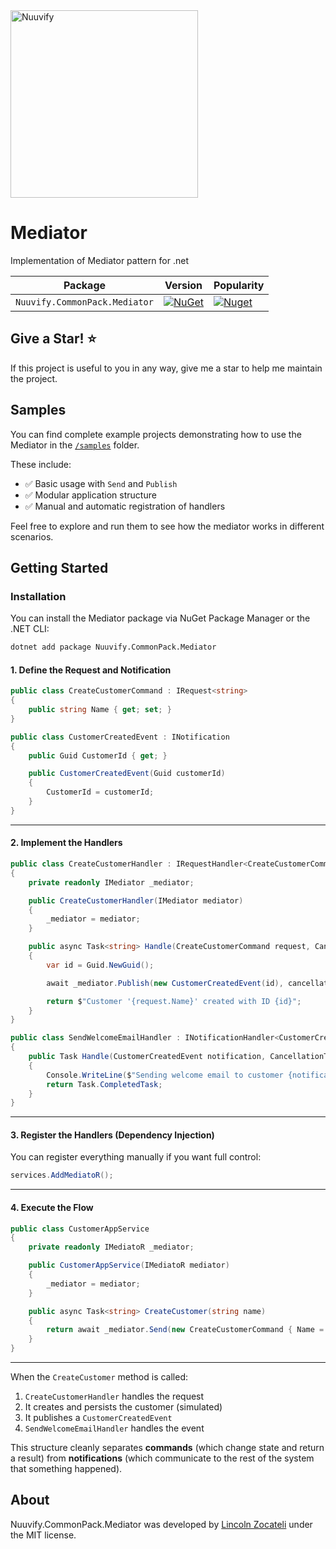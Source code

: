 <img src="https://github.com/nuuvify/Nuuvify.CommonPack/blob/ed5c88dd485e97115f73dcb636a616af8416e2a8/Images/logonuuvify.jpg" alt="Nuuvify" width="300px" />

# Mediator

Implementation of Mediator pattern for .net

| Package |  Version | Popularity |
| ------- | ----- | ----- |
| `Nuuvify.CommonPack.Mediator` | [![NuGet](https://img.shields.io/nuget/v/Nuuvify.CommonPack.Mediator.svg)](https://nuget.org/packages/Nuuvify.CommonPack.Mediator) | [![Nuget](https://img.shields.io/nuget/dt/Nuuvify.CommonPack.Mediator.svg)](https://nuget.org/packages/Nuuvify.CommonPack.Mediator) |


## Give a Star! ⭐

If this project is useful to you in any way, give me a star to help me maintain the project.

## Samples

You can find complete example projects demonstrating how to use the Mediator in the [`/samples`](./samples) folder.

These include:

- ✅ Basic usage with `Send` and `Publish`
- ✅ Modular application structure
- ✅ Manual and automatic registration of handlers

Feel free to explore and run them to see how the mediator works in different scenarios.

## Getting Started

### Installation

You can install the Mediator package via NuGet Package Manager or the .NET CLI:

```bash
dotnet add package Nuuvify.CommonPack.Mediator
```

#### 1. Define the Request and Notification

```csharp
public class CreateCustomerCommand : IRequest<string>
{
    public string Name { get; set; }
}

public class CustomerCreatedEvent : INotification
{
    public Guid CustomerId { get; }

    public CustomerCreatedEvent(Guid customerId)
    {
        CustomerId = customerId;
    }
}
```

---

#### 2. Implement the Handlers

```csharp
public class CreateCustomerHandler : IRequestHandler<CreateCustomerCommand, string>
{
    private readonly IMediator _mediator;

    public CreateCustomerHandler(IMediator mediator)
    {
        _mediator = mediator;
    }

    public async Task<string> Handle(CreateCustomerCommand request, CancellationToken cancellationToken)
    {
        var id = Guid.NewGuid();

        await _mediator.Publish(new CustomerCreatedEvent(id), cancellationToken);

        return $"Customer '{request.Name}' created with ID {id}";
    }
}

public class SendWelcomeEmailHandler : INotificationHandler<CustomerCreatedEvent>
{
    public Task Handle(CustomerCreatedEvent notification, CancellationToken cancellationToken)
    {
        Console.WriteLine($"Sending welcome email to customer {notification.CustomerId}");
        return Task.CompletedTask;
    }
}
```

---

#### 3. Register the Handlers (Dependency Injection)

You can register everything manually if you want full control:

```csharp
services.AddMediatoR();
```

---

#### 4. Execute the Flow

```csharp
public class CustomerAppService
{
    private readonly IMediatoR _mediator;

    public CustomerAppService(IMediatoR mediator)
    {
        _mediator = mediator;
    }

    public async Task<string> CreateCustomer(string name)
    {
        return await _mediator.Send(new CreateCustomerCommand { Name = name });
    }
}
```

---

When the `CreateCustomer` method is called:

1. `CreateCustomerHandler` handles the request
2. It creates and persists the customer (simulated)
3. It publishes a `CustomerCreatedEvent`
4. `SendWelcomeEmailHandler` handles the event

This structure cleanly separates **commands** (which change state and return a result) from **notifications** (which communicate to the rest of the system that something happened).


## About

Nuuvify.CommonPack.Mediator was developed by [Lincoln Zocateli](https://zocate.li) under the MIT license.
